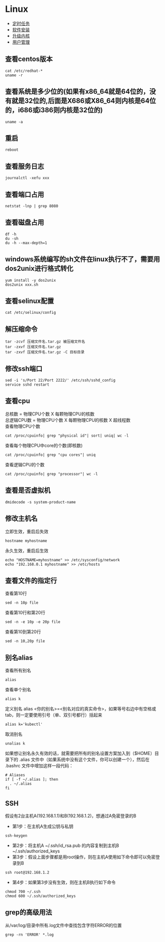 # Linux

- [定时任务](cron/README.md)
- [软件安装](softwares/README.md)
- [升级内核](upgrade/README.md)
- [用户管理](user/README.md)

## 查看centos版本
```shell
cat /etc/redhat-*
uname -r
```

## 查看系统是多少位的(如果有x86_64就是64位的，没有就是32位的,后面是X686或X86_64则内核是64位的，i686或i386则内核是32位的)
```shell
uname -a
```

## 重启
```shell
reboot
```

## 查看服务日志
```shell
journalctl -xefu xxx
```

## 查看端口占用
```shell
netstat -lnp | grep 8080
```

## 查看磁盘占用
```shell
df -h
du -sh
du -h --max-depth=1
```

## windows系统编写的sh文件在linux执行不了，需要用dos2unix进行格式转化
```shell
yum install -y dos2unix
dos2unix xxx.sh
```

## 查看selinux配置
```shell
cat /etc/selinux/config
```

## 解压缩命令
```shell
tar -zcvf 压缩文件名.tar.gz 被压缩文件名
tar -zxvf 压缩文件名.tar.gz
tar -zxvf 压缩文件名.tar.gz -C 目标目录
```

## 修改ssh端口
```shell
sed -i 's/Port 22/Port 2222/' /etc/ssh/sshd_config
service sshd restart
```

## 查看cpu
总核数 = 物理CPU个数 X 每颗物理CPU的核数 <br>
总逻辑CPU数 = 物理CPU个数 X 每颗物理CPU的核数 X 超线程数 <br>
查看物理CPU个数
```shell
cat /proc/cpuinfo| grep "physical id"| sort| uniq| wc -l
```
查看每个物理CPU中core的个数(即核数)
```shell
cat /proc/cpuinfo| grep "cpu cores"| uniq
```
查看逻辑CPU的个数
```shell
cat /proc/cpuinfo| grep "processor"| wc -l
```

## 查看是否虚拟机
```shell
dmidecode -s system-product-name
```

## 修改主机名
立即生效，重启后失效
```shell
hostname myhostname
```
永久生效，重启后生效
```shell
echo "HOSTNAME=myhostname" >> /etc/sysconfig/network
echo "192.168.0.1 myhostname" >> /etc/hosts
```

## 查看文件的指定行
查看第10行
```shell
sed -n 10p file
```
查看第10行和第20行
```shell
sed -n -e 10p -e 20p file
```
查看第10到第20行
```shell
sed -n 10,20p file
```

## 别名alias
查看所有别名
```shell
alias
```
查看单个别名
```shell
alias k
```
定义别名 alias <你的别名>=<别名对应的真实命令>，如果等号右边中有空格或tab，则一定要使用引号（单、双引号都行）括起来
```shell
alias k='kubectl'
```
取消别名
```shell
unalias k
```
如果想让别名永久有效的话，就需要把所有的别名设置方案加入到（$HOME）目录下的 .alias 文件中（如果系统中没有这个文件，你可以创建一个），然后在 .bashrc 文件中增加这样一段代码：
```shell
# Aliases
if [ -f ~/.alias ]; then
  . ~/.alias
fi
```

## SSH
假设有2台主机A(192.168.1.1)和B(192.168.1.2)，想通过A免密登录的B
- 第1步：在主机A生成公钥与私钥
```shell
ssh-keygen
```
- 第2步：将主机A ~/.ssh/id_rsa.pub 的内容复制到主机B ~/.ssh/authorized_keys
- 第3步：假设上面步骤都是用root操作，则在主机A使用如下命令即可以免密登录到B
```shell
ssh root@192.168.1.2
```
- 第4步：如果第3步没有生效，则在主机B执行如下命令
```shell
chmod 700 ~/.ssh
chmod 600 ~/.ssh/authorized_keys
```

## grep的高级用法
从/var/log/目录中所有.log文件中查找包含字符ERROR的位置
```shell
grep -rn 'ERROR' *.log
```